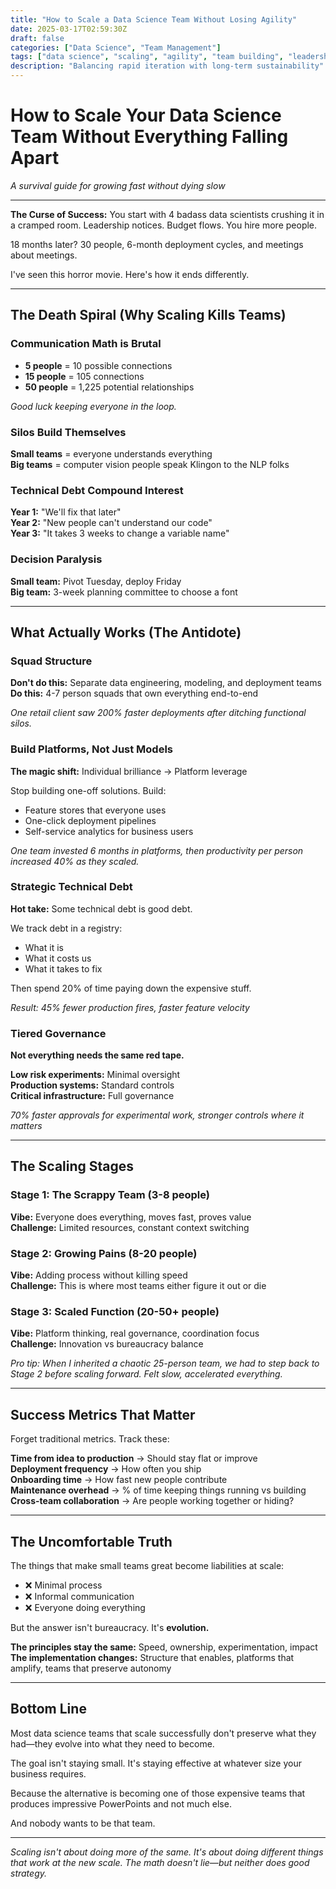 ```yaml
---
title: "How to Scale a Data Science Team Without Losing Agility"
date: 2025-03-17T02:59:30Z
draft: false
categories: ["Data Science", "Team Management"]
tags: ["data science", "scaling", "agility", "team building", "leadership"]
description: "Balancing rapid iteration with long-term sustainability"
---
```


# How to Scale Your Data Science Team Without Everything Falling Apart

*A survival guide for growing fast without dying slow*

---

**The Curse of Success:** You start with 4 badass data scientists crushing it in a cramped room. Leadership notices. Budget flows. You hire more people.

18 months later? 30 people, 6-month deployment cycles, and meetings about meetings.

I've seen this horror movie. Here's how it ends differently.

---

## The Death Spiral (Why Scaling Kills Teams)

### Communication Math is Brutal
- **5 people** = 10 possible connections
- **15 people** = 105 connections  
- **50 people** = 1,225 potential relationships

*Good luck keeping everyone in the loop.*

### Silos Build Themselves
**Small teams** = everyone understands everything  
**Big teams** = computer vision people speak Klingon to the NLP folks

### Technical Debt Compound Interest
**Year 1:** "We'll fix that later"  
**Year 2:** "New people can't understand our code"  
**Year 3:** "It takes 3 weeks to change a variable name"

### Decision Paralysis
**Small team:** Pivot Tuesday, deploy Friday  
**Big team:** 3-week planning committee to choose a font

---

## What Actually Works (The Antidote)

### Squad Structure
**Don't do this:** Separate data engineering, modeling, and deployment teams  
**Do this:** 4-7 person squads that own everything end-to-end

*One retail client saw 200% faster deployments after ditching functional silos.*

### Build Platforms, Not Just Models
**The magic shift:** Individual brilliance → Platform leverage

Stop building one-off solutions. Build:
- Feature stores that everyone uses
- One-click deployment pipelines  
- Self-service analytics for business users

*One team invested 6 months in platforms, then productivity per person increased 40% as they scaled.*

### Strategic Technical Debt
**Hot take:** Some technical debt is good debt.

We track debt in a registry:
- What it is
- What it costs us  
- What it takes to fix

Then spend 20% of time paying down the expensive stuff.

*Result: 45% fewer production fires, faster feature velocity*

### Tiered Governance
**Not everything needs the same red tape.**

**Low risk experiments:** Minimal oversight  
**Production systems:** Standard controls  
**Critical infrastructure:** Full governance

*70% faster approvals for experimental work, stronger controls where it matters*

---

## The Scaling Stages

### Stage 1: The Scrappy Team (3-8 people)
**Vibe:** Everyone does everything, moves fast, proves value  
**Challenge:** Limited resources, constant context switching

### Stage 2: Growing Pains (8-20 people)  
**Vibe:** Adding process without killing speed  
**Challenge:** This is where most teams either figure it out or die

### Stage 3: Scaled Function (20-50+ people)
**Vibe:** Platform thinking, real governance, coordination focus  
**Challenge:** Innovation vs bureaucracy balance

*Pro tip: When I inherited a chaotic 25-person team, we had to step back to Stage 2 before scaling forward. Felt slow, accelerated everything.*

---

## Success Metrics That Matter

Forget traditional metrics. Track these:

**Time from idea to production** → Should stay flat or improve  
**Deployment frequency** → How often you ship  
**Onboarding time** → How fast new people contribute  
**Maintenance overhead** → % of time keeping things running vs building  
**Cross-team collaboration** → Are people working together or hiding?

---

## The Uncomfortable Truth

The things that make small teams great become liabilities at scale:
- ❌ Minimal process
- ❌ Informal communication  
- ❌ Everyone doing everything

But the answer isn't bureaucracy. It's **evolution.**

**The principles stay the same:** Speed, ownership, experimentation, impact  
**The implementation changes:** Structure that enables, platforms that amplify, teams that preserve autonomy

---

## Bottom Line

Most data science teams that scale successfully don't preserve what they had—they evolve into what they need to become.

The goal isn't staying small. It's staying effective at whatever size your business requires.

Because the alternative is becoming one of those expensive teams that produces impressive PowerPoints and not much else.

And nobody wants to be that team.

---

*Scaling isn't about doing more of the same. It's about doing different things that work at the new scale. The math doesn't lie—but neither does good strategy.*

